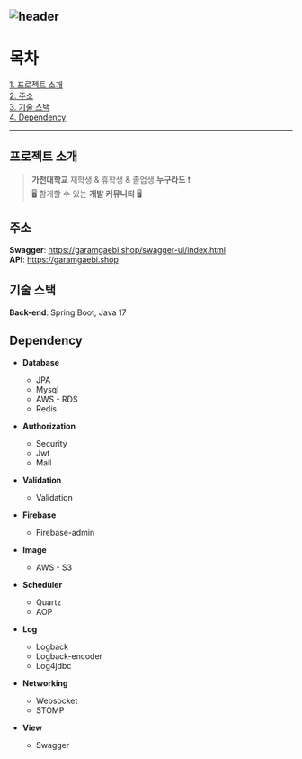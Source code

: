 ![header](https://capsule-render.vercel.app/api?type=waving&color=auto&height=200&section=header&text=가람개비&fontSize=90)
---

# 목차
[1. 프로젝트 소개](#프로젝트-소개)  
[2. 주소](#주소)  
[3. 기술 스택](#기술-스택)  
[4. Dependency](#dependency)

---

## 프로젝트 소개
> __가천대학교__ 재학생 & 휴학생 & 졸업생 __누구라도__ ❗️  
> 🖥️ 함게할 수 있는 __개발 커뮤니티__ 🖥️


## 주소
__Swagger__: https://garamgaebi.shop/swagger-ui/index.html  
__API__: https://garamgaebi.shop  


## 기술 스택
__Back-end__: Spring Boot, Java 17  


## Dependency
- __Database__
  - JPA
  - Mysql
  - AWS - RDS
  - Redis
  

- __Authorization__
  - Security
  - Jwt
  - Mail
  

- __Validation__
  - Validation
  

- __Firebase__
  - Firebase-admin
  

- __Image__
  - AWS - S3
  

- __Scheduler__
  - Quartz
  - AOP
  

- __Log__
  - Logback
  - Logback-encoder
  - Log4jdbc
  

- __Networking__
  - Websocket
  - STOMP
  

- __View__
  - Swagger